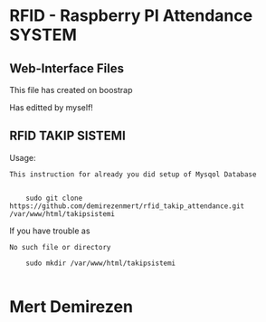   #	RFID - Raspberry PI Attendance SYSTEM 

## Web-Interface  Files


This file has created on boostrap

Has editted by myself!



## RFID TAKIP SISTEMI


Usage:

	This instruction for already you did setup of Mysqol Database

```

	sudo git clone https://github.com/demirezenmert/rfid_takip_attendance.git /var/www/html/takipsistemi

```

If you have trouble as 

	No such file or directory

```
	sudo mkdir /var/www/html/takipsistemi
	
```


# Mert Demirezen
